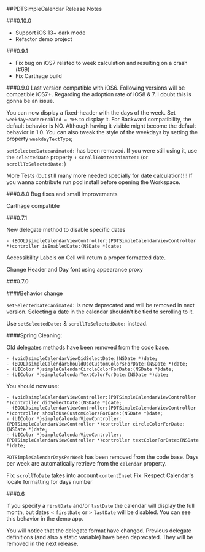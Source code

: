 ##PDTSimpleCalendar Release Notes

###0.10.0
- Support iOS 13+ dark mode
- Refactor demo project

###0.9.1
- Fix bug on iOS7 related to week calculation and resulting on a crash (#69)
- Fix Carthage build

###0.9.0
Last version compatible with iOS6. Following versions will be compatible iOS7+. Regarding the adoption rate of iOS8 & 7. I doubt this is gonna be an issue.

You can now display a fixed-header with the days of the week. Set `weekdayHeaderEnabled = YES` to display it. For Backward compatibility, the default behavior is NO. Although having it visible might become the default behavior in 1.0.
You can also tweak the style of the weekdays by setting the property `weekdayTextType`;

`setSelectedDate:animated:` has been removed. If you were still using it, use the `selectedDate` property +  `scrollToDate:animated:` (or `scrollToSelectedDate:`)

More Tests (but still many more needed specially for date calculation)!!! If you wanna contribute run pod install before opening the Workspace.

###0.8.0
Bug fixes and small improvements

Carthage compatible

###0.7.1

New delegate method to disable specific dates

`- (BOOL)simpleCalendarViewController:(PDTSimpleCalendarViewController *)controller isEnabledDate:(NSDate *)date;`

Accessibility Labels on Cell will return a proper formatted date.

Change Header and Day font using appearance proxy

###0.7.0

####Behavior change

`setSelectedDate:animated:` is now deprecated and will be removed in next version. Selecting a date in the calendar shouldn't be tied to scrolling to it.

Use `setSelectedDate:` & `scrollToSelectedDate:` instead.

####Spring Cleaning:

Old delegates methods have been removed from the code base.

````
- (void)simpleCalendarViewDidSelectDate:(NSDate *)date;
- (BOOL)simpleCalendarShouldUseCustomColorsForDate:(NSDate *)date;
- (UIColor *)simpleCalendarCircleColorForDate:(NSDate *)date;
- (UIColor *)simpleCalendarTextColorForDate:(NSDate *)date;
````

You should now use:

````
- (void)simpleCalendarViewController:(PDTSimpleCalendarViewController *)controller didSelectDate:(NSDate *)date;
- (BOOL)simpleCalendarViewController:(PDTSimpleCalendarViewController *)controller shouldUseCustomColorsForDate:(NSDate *)date;
- (UIColor *)simpleCalendarViewController:(PDTSimpleCalendarViewController *)controller circleColorForDate:(NSDate *)date;
- (UIColor *)simpleCalendarViewController:(PDTSimpleCalendarViewController *)controller textColorForDate:(NSDate *)date;
````

`PDTSimpleCalendarDaysPerWeek` has been removed from the code base. Days per week are automatically retrieve from the `calendar` property.

Fix: `scrollToDate` takes into account `contentInset`
Fix: Respect Calendar's locale formatting for days number

###0.6

if you specify a `firstDate` and/or `lastDate` the calendar will display the full month, but dates < `firstDate` or > `lastDate` will be disabled. You can see this behavior in the demo app.

You will notice that the delegate format have changed. Previous delegate definitions (and also a static variable) have been deprecated. They will be removed in the next release.
